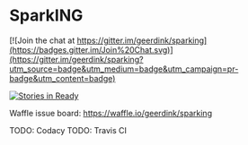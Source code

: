 # SparkING

[![Join the chat at https://gitter.im/geerdink/sparking](https://badges.gitter.im/Join%20Chat.svg)](https://gitter.im/geerdink/sparking?utm_source=badge&utm_medium=badge&utm_campaign=pr-badge&utm_content=badge)

[![Stories in Ready](https://badge.waffle.io/geerdink/sparking.svg?label=ready&title=Ready)](http://waffle.io/geerdink/sparking)

Waffle issue board: https://waffle.io/geerdink/sparking

TODO: Codacy
TODO: Travis CI
